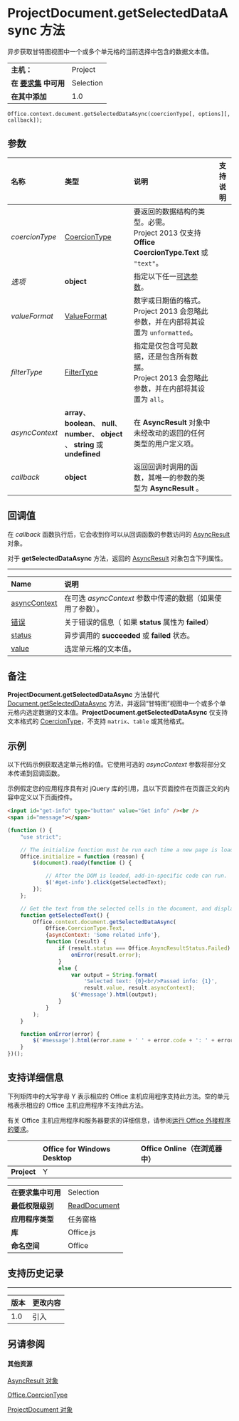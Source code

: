 
# ProjectDocument.getSelectedDataAsync 方法
异步获取甘特图视图中一个或多个单元格的当前选择中包含的数据文本值。

|||
|:-----|:-----|
|**主机：**|Project|
|**在 [要求集](../../docs/overview/specify-office-hosts-and-api-requirements.md) 中可用**|Selection|
|**在其中添加**|1.0|

```
Office.context.document.getSelectedDataAsync(coercionType[, options][, callback]);
```


## 参数



|**名称**|**类型**|**说明**|**支持说明**|
|:-----|:-----|:-----|:-----|
| _coercionType_|[CoercionType](../../reference/shared/coerciontype-enumeration.md)|要返回的数据结构的类型。必需。<br/>Project 2013 仅支持 **Office CoercionType.Text** 或 `"text"`。||
| _选项_|**object**|指定以下任一[可选参数](../../docs/develop/asynchronous-programming-in-office-add-ins.md#passing-optional-parameters-to-asynchronous-methods)。||
| _valueFormat_|[ValueFormat](../../reference/shared/valueformat-enumeration.md)|数字或日期值的格式。<br/>Project 2013 会忽略此参数，并在内部将其设置为 `unformatted`。||
| _filterType_|[FilterType](../../reference/shared/filtertype-enumeration.md)|指定是仅包含可见数据，还是包含所有数据。 <br/>Project 2013 会忽略此参数，并在内部将其设置为 `all`。||
| _asyncContext_|**array**、 **boolean**、 **null**、 **number**、 **object** 、 **string** 或 **undefined**|在  **AsyncResult** 对象中未经改动的返回的任何类型的用户定义项。||
| _callback_|**object**|返回回调时调用的函数，其唯一的参数的类型为  **AsyncResult** 。||

## 回调值

在 _callback_ 函数执行后，它会收到你可以从回调函数的参数访问的 [AsyncResult](../../reference/shared/asyncresult.md) 对象。

对于 **getSelectedDataAsync** 方法，返回的 [AsyncResult](../../reference/shared/asyncresult.md) 对象包含下列属性。


****


|**Name**|**说明**|
|:-----|:-----|
|[asyncContext](../../reference/shared/asyncresult.asynccontext.md)|在可选  _asyncContext_ 参数中传递的数据（如果使用了参数）。|
|[错误](../../reference/shared/asyncresult.error.md)|关于错误的信息（ 如果  **status** 属性为 **failed**）|
|[status](../../reference/shared/asyncresult.status.md)|异步调用的  **succeeded** 或 **failed** 状态。|
|[value](../../reference/shared/asyncresult.value.md)|选定单元格的文本值。|

## 备注

**ProjectDocument.getSelectedDataAsync** 方法替代 [Document.getSelectedDataAsync](../../reference/shared/document.getselecteddataasync.md) 方法，并返回“甘特图”视图中一个或多个单元格内选定数据的文本值。**ProjectDocument.getSelectedDataAsync** 仅支持文本格式的 [CoercionType](../../reference/shared/coerciontype-enumeration.md)，不支持 `matrix`、`table` 或其他格式。


## 示例

以下代码示例获取选定单元格的值。它使用可选的  _asyncContext_ 参数将部分文本传递到回调函数。

示例假定您的应用程序具有对 jQuery 库的引用，且以下页面控件在页面正文的内容中定义以下页面控件。




```HTML
<input id="get-info" type="button" value="Get info" /><br />
<span id="message"></span>
```




```js
(function () {
    "use strict";

    // The initialize function must be run each time a new page is loaded.
    Office.initialize = function (reason) {
        $(document).ready(function () {

            // After the DOM is loaded, add-in-specific code can run.
            $('#get-info').click(getSelectedText);
        });
    };

    // Get the text from the selected cells in the document, and display it in the add-in.
    function getSelectedText() {
        Office.context.document.getSelectedDataAsync(
            Office.CoercionType.Text,
            {asyncContext: 'Some related info'},
            function (result) {
                if (result.status === Office.AsyncResultStatus.Failed) {
                    onError(result.error);
                }
                else {
                    var output = String.format(
                        'Selected text: {0}<br/>Passed info: {1}',
                        result.value, result.asyncContext);
                    $('#message').html(output);
                }
            }
        );
    }

    function onError(error) {
        $('#message').html(error.name + ' ' + error.code + ': ' + error.message);
    }
})();
```


## 支持详细信息


下列矩阵中的大写字母 Y 表示相应的 Office 主机应用程序支持此方法。空的单元格表示相应的 Office 主机应用程序不支持此方法。

有关 Office 主机应用程序和服务器要求的详细信息，请参阅[运行 Office 外接程序的要求](../../docs/overview/requirements-for-running-office-add-ins.md)。


||**Office for Windows Desktop**|**Office Online（在浏览器中）**|
|:-----|:-----|:-----|
|**Project**|Y||

|||
|:-----|:-----|
|**在要求集中可用**|Selection|
|**最低权限级别**|[ReadDocument](../../docs/develop/requesting-permissions-for-api-use-in-content-and-task-pane-add-ins.md)|
|**应用程序类型**|任务窗格|
|**库**|Office.js|
|**命名空间**|Office|

## 支持历史记录



****


|**版本**|**更改内容**|
|:-----|:-----|
|1.0|引入|

## 另请参阅



#### 其他资源


[AsyncResult 对象](../../reference/shared/asyncresult.md)

[Office.CoercionType](../../reference/shared/coerciontype-enumeration.md)

[ProjectDocument 对象](../../reference/shared/projectdocument.projectdocument.md)
